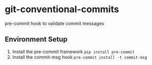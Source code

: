 # git-conventional-commits
pre-commit hook to validate commit messages


## Environment Setup

1. Install the pre-commit framework `pip install pre-commit`
1. Install the commit-msg hook `pre-commit install -t commit-msg`
